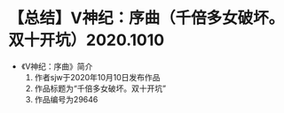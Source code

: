 # 【总结】V神纪：序曲（千倍多女破坏。双十开坑）2020.1010

-   《V神纪：序曲》简介
    1.  作者sjw于2020年10月10日发布作品
    2.  作品标题为“千倍多女破坏。双十开坑”
    3.  作品编号为29646